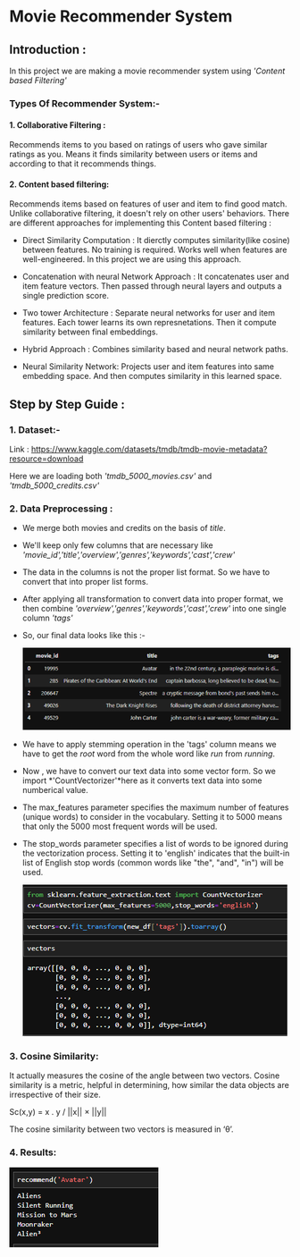 # Movie Recommender System

## Introduction :
In this project we are making a movie recommender system using *'Content based Filtering'*

### Types Of Recommender System:-

  #### 1. Collaborative Filtering :

  Recommends items to you based on ratings of users who gave similar ratings as you. 
  Means it finds similarity between users or items and according to that it recommends things.

  #### 2. Content based filtering:

  Recommends items based on features of user and item  to find good match. Unlike collaborative filtering, it doesn't rely on other users' behaviors.
  There are different approaches for implementing this Content based filtering :
  
  - Direct Similarity Computation :
    It dierctly computes similarity(like cosine) between features. No training is required. Works well when features are well-engineered. In this project we are using this approach.
    
  - Concatenation with neural Network Approach :
    It concatenates user and item feature vectors. Then passed through neural layers and outputs a single prediction score.
    
  - Two tower Architecture :
    Separate neural networks for user and item features. Each tower learns its own represnetations. Then it compute similarity between final embeddings.
    
  - Hybrid Approach :
    Combines similarity based and neural network paths.
    
  - Neural Similarity Network:
    Projects user and item features into same embedding space. And then computes similarity in this learned space.
       
       
       








## Step by Step Guide :
 ### 1. Dataset:- 
 Link : https://www.kaggle.com/datasets/tmdb/tmdb-movie-metadata?resource=download
 
 Here we are loading both *'tmdb_5000_movies.csv'* and *'tmdb_5000_credits.csv'*

 ### 2. Data Preprocessing :
 - We merge both movies and credits on the basis of *title*.
 - We'll keep only few columns that are necessary like *'movie_id','title','overview','genres','keywords','cast','crew'*
 - The data in the columns is not the proper list format. So we have to convert that into proper list forms.
 - After applying all transformation to convert data into proper format, we then combine *'overview','genres','keywords','cast','crew'* into one single column *'tags'*
 - So, our final data looks like this :-
   
   ![](https://github.com/Srishti002/Movie-Recommender-System/blob/main/Screenshot%202024-10-25%20015510.png)
   
 - We have to apply stemming operation in the 'tags' column means we have to get the *root* word from the whole word like *run* from *running*.
 - Now , we have to convert our text data into some vector form. So we import *'CountVectorizer'*here as it converts text data into some numberical value.
 -  The max_features parameter specifies the maximum number of features (unique words) to consider in the vocabulary. Setting it to 5000 means that only the 5000 most frequent words will be used.
 -  The stop_words parameter specifies a list of words to be ignored during the vectorization process. Setting it to 'english' indicates that the built-in list of English stop words (common words like "the", "and", "in") will be used.

    ![](https://github.com/Srishti002/Movie-Recommender-System/blob/main/Screenshot%202024-10-25%20021246.png)

### 3. Cosine Similarity:
It actually measures the cosine of the angle between two vectors. Cosine similarity is a metric, helpful in determining, how similar the data objects are irrespective of their size.

Sc(x,y) = x . y / ||x|| × ||y||

The cosine similarity between two vectors is measured in ‘θ’.

### 4. Results:
![](https://github.com/Srishti002/Movie-Recommender-System/blob/main/Screenshot%202024-10-25%20022743.png)

